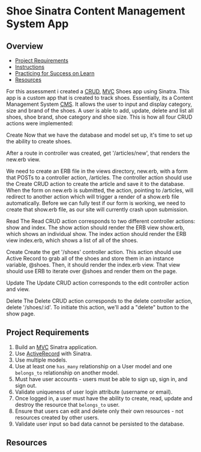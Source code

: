 # Shoe Sinatra Content Management System App

## Overview


- [Project Requirements](#requirements)
- [Instructions](#instructions)
- [Practicing for Success on Learn](#success)
- [Resources](#resources)

For this assessment i created a [CRUD], [MVC] Shoes app using Sinatra. This app is a custom app that is created to track shoes. Essentially, its a Content Management System [CMS]. 
It allows the user to input and display category, size and brand of the shoes. A user is able to add, update, delete and list all shoes, shoe brand, shoe category and shoe size.
This is how all four CRUD actions were implemented: 

Create
Now that we have the database and model set up, it's time to set up the ability to create shoes.

After a route in controller was created, get '/articles/new', that renders the new.erb view.

We need to create an ERB file in the views directory, new.erb, with a form that POSTs to a controller action, /articles. The controller action should use the Create CRUD action to create the article and save it to the database. When the form on new.erb is submitted, the action, pointing to /articles, will redirect to another action which will trigger a render of a show.erb file automatically. Before we can fully test if our form is working, we need to create that show.erb file, as our site will currently crash upon submission.

Read
The Read CRUD action corresponds to two different controller actions: show and index. The show action should render the ERB view show.erb, which shows an individual show. The index action should render the ERB view index.erb, which shows a list of all of the shoes.

Create
Create the get '/shoes' controller action. This action should use Active Record to grab all of the shoes and store them in an instance variable, @shoes. Then, it should render the index.erb view. That view should use ERB to iterate over @shoes and render them on the page.

Update
The Update CRUD action corresponds to the edit controller action and view.

Delete
The Delete CRUD action corresponds to the delete controller action, delete '/shoes/:id'. To initiate this action, we'll add a "delete" button to the show page. 

## <a id="requirements">Project Requirements</a>

1. Build an [MVC] Sinatra application.
2. Use [ActiveRecord] with Sinatra.
3. Use multiple models.
4. Use at least one `has_many` relationship on a User model and one `belongs_to` relationship on another model.
5. Must have user accounts - users must be able to sign up, sign in, and sign out.
6. Validate uniqueness of user login attribute (username or email).
7. Once logged in, a user must have the ability to create, read, update and destroy the resource that `belongs_to` user.
8. Ensure that users can edit and delete only their own resources - not resources created by other users.
9. Validate user input so bad data cannot be persisted to the database.


## <a id="resources">Resources</a>

[CRUD]: https://learn.co/tracks/full-stack-web-development-v6/orms-and-activerecord/activerecord/activerecord-crud-lab
[CMS]: http://www.businessdictionary.com/definition/content-management-system-CMS.html
[technical interviews]: https://www.brightnetwork.co.uk/career-path-guides/technology-it-software-development/five-ways-stand-out-your-technology/what-expect-technical-interview/
[MVC]: https://learn.co/tracks/full-stack-web-development-v6/sinatra/mvc-and-forms/intro-to-mvc
[section lead]: http://help.learn.co/instructional-support/receiving-course-support/who-are-the-section-leads
[Golf Club Organizer]: https://github.com/learn-co-curriculum/example-sinatra-assessment
[Todo List]: http://todomvc.com
[Fill out this checklist.]: https://docs.google.com/forms/d/e/1FAIpQLSdIrS7g6y_B4dAY7HGS4yAndg9bfHuw7GmsiwA6MQXXqNrDjA/viewform?entry.237262577&entry.835010005&entry.301147721
[ActiveRecord]: https://learn.co/tracks/full-stack-web-development-v6/sinatra/activerecord/activerecord-setup-in-sinatra
[slack]: https://learn-co.slack.com
[section lead]: http://help.learn.co/instructional-support/receiving-course-support/who-are-the-section-leads
[messages]: https://github.com/SFEley/sinatra-flash
[spec.md]: https://github.com/learn-co-students/sinatra-cms-app-assessment-v-000/blob/master/spec.md
[license]: https://opensource.org/licenses/MIT
[study groups]: https://learn.co/study-groups
[project support sessions]: https://theflatironschool.typeform.com/to/B9BrgH
[Example Domain - Golf Club Organizer]: https://github.com/learn-co-curriculum/example-sinatra-assessment
[RESTful Routing]: https://learn.co/tracks/full-stack-web-development-v6/sinatra/activerecord/sinatra-restful-routes
[Securing Passwords in Sinatra]: https://learn.co/tracks/full-stack-web-development-v6/sinatra/activerecord/securing-passwords-in-sinatra
[Mechanics of Sessions]: https://learn.co/tracks/full-stack-web-development-v6/sinatra/sessions/mechanics-of-sessions
[Video: Sinatra app from scratch]: https://learn.co/tracks/full-stack-web-development-v6/sinatra/activerecord/video-review-authentication

